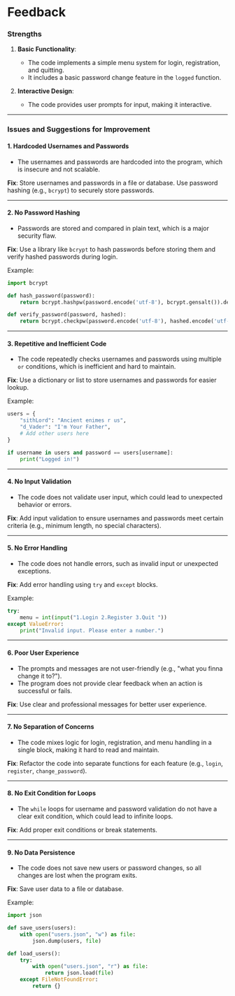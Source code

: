 # Feedback

### **Strengths**
1. **Basic Functionality**:
   - The code implements a simple menu system for login, registration, and quitting.
   - It includes a basic password change feature in the `logged` function.

2. **Interactive Design**:
   - The code provides user prompts for input, making it interactive.

---

### **Issues and Suggestions for Improvement**

#### 1. **Hardcoded Usernames and Passwords**
   - The usernames and passwords are hardcoded into the program, which is insecure and not scalable.

   **Fix**: Store usernames and passwords in a file or database. Use password hashing (e.g., `bcrypt`) to securely store passwords.

---

#### 2. **No Password Hashing**
   - Passwords are stored and compared in plain text, which is a major security flaw.

   **Fix**: Use a library like `bcrypt` to hash passwords before storing them and verify hashed passwords during login.

   Example:
   ```python
   import bcrypt

   def hash_password(password):
       return bcrypt.hashpw(password.encode('utf-8'), bcrypt.gensalt()).decode('utf-8')

   def verify_password(password, hashed):
       return bcrypt.checkpw(password.encode('utf-8'), hashed.encode('utf-8'))
   ```

---

#### 3. **Repetitive and Inefficient Code**
   - The code repeatedly checks usernames and passwords using multiple `or` conditions, which is inefficient and hard to maintain.

   **Fix**: Use a dictionary or list to store usernames and passwords for easier lookup.

   Example:
   ```python
   users = {
       "sithLord": "Ancient enimes r us",
       "d_Vader": "I'm Your Father",
       # Add other users here
   }

   if username in users and password == users[username]:
       print("Logged in!")
   ```

---

#### 4. **No Input Validation**
   - The code does not validate user input, which could lead to unexpected behavior or errors.

   **Fix**: Add input validation to ensure usernames and passwords meet certain criteria (e.g., minimum length, no special characters).

---

#### 5. **No Error Handling**
   - The code does not handle errors, such as invalid input or unexpected exceptions.

   **Fix**: Add error handling using `try` and `except` blocks.

   Example:
   ```python
   try:
       menu = int(input("1.Login 2.Register 3.Quit "))
   except ValueError:
       print("Invalid input. Please enter a number.")
   ```

---

#### 6. **Poor User Experience**
   - The prompts and messages are not user-friendly (e.g., "what you finna change it to?").
   - The program does not provide clear feedback when an action is successful or fails.

   **Fix**: Use clear and professional messages for better user experience.

---

#### 7. **No Separation of Concerns**
   - The code mixes logic for login, registration, and menu handling in a single block, making it hard to read and maintain.

   **Fix**: Refactor the code into separate functions for each feature (e.g., `login`, `register`, `change_password`).

---

#### 8. **No Exit Condition for Loops**
   - The `while` loops for username and password validation do not have a clear exit condition, which could lead to infinite loops.

   **Fix**: Add proper exit conditions or break statements.

---

#### 9. **No Data Persistence**
   - The code does not save new users or password changes, so all changes are lost when the program exits.

   **Fix**: Save user data to a file or database.

   Example:
   ```python
   import json

   def save_users(users):
       with open("users.json", "w") as file:
           json.dump(users, file)

   def load_users():
       try:
           with open("users.json", "r") as file:
               return json.load(file)
       except FileNotFoundError:
           return {}
   ```